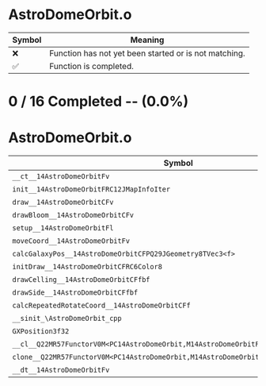 # AstroDomeOrbit.o
| Symbol | Meaning 
| ------------- | ------------- 
| :x: | Function has not yet been started or is not matching. 
| :white_check_mark: | Function is completed. 


# 0 / 16 Completed -- (0.0%)
# AstroDomeOrbit.o
| Symbol | Decompiled? |
| ------------- | ------------- |
| `__ct__14AstroDomeOrbitFv` | :x: |
| `init__14AstroDomeOrbitFRC12JMapInfoIter` | :x: |
| `draw__14AstroDomeOrbitCFv` | :x: |
| `drawBloom__14AstroDomeOrbitCFv` | :x: |
| `setup__14AstroDomeOrbitFl` | :x: |
| `moveCoord__14AstroDomeOrbitFv` | :x: |
| `calcGalaxyPos__14AstroDomeOrbitCFPQ29JGeometry8TVec3<f>` | :x: |
| `initDraw__14AstroDomeOrbitCFRC6Color8` | :x: |
| `drawCelling__14AstroDomeOrbitCFfbf` | :x: |
| `drawSide__14AstroDomeOrbitCFfbf` | :x: |
| `calcRepeatedRotateCoord__14AstroDomeOrbitCFf` | :x: |
| `__sinit_\AstroDomeOrbit_cpp` | :x: |
| `GXPosition3f32` | :x: |
| `__cl__Q22MR57FunctorV0M<PC14AstroDomeOrbit,M14AstroDomeOrbitFPCvPCv_v>CFv` | :x: |
| `clone__Q22MR57FunctorV0M<PC14AstroDomeOrbit,M14AstroDomeOrbitFPCvPCv_v>CFP7JKRHeap` | :x: |
| `__dt__14AstroDomeOrbitFv` | :x: |
